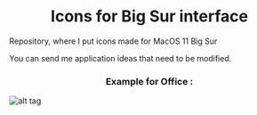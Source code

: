 <h1 align="center">Icons for Big Sur interface</h1>

Repository, where I put icons made for MacOS 11 Big Sur

You can send me application ideas that need to be modified.

<h3 align="center">Example for Office :</h3>
  
![alt tag](https://i.ibb.co/QQBgmNx/Capture-d-cran-2021-01-12-10-47-38.png)  
